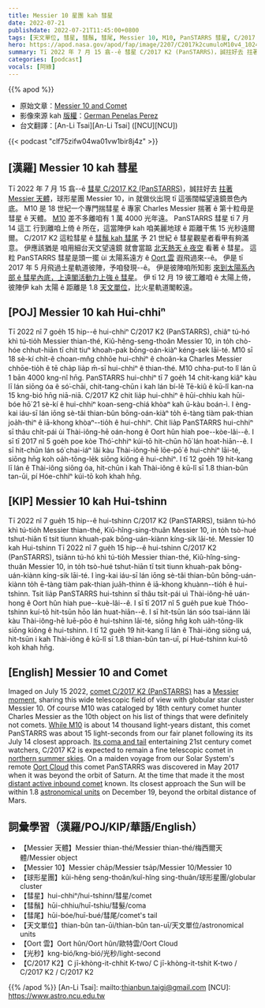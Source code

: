 ```yaml
---
title: Messier 10 星團 kah 彗星
date: 2022-07-21
publishdate: 2022-07-21T11:45:00+0800
tags: [天文單位, 彗星, 彗鬚, 彗尾, Messier 10, M10, PanSTARRS 彗星, C/2017 K2 彗星, Oort 雲, 土星, 火星, 光秒]
hero: https://apod.nasa.gov/apod/fap/image/2207/C2017k2cumuloM10v4_1024.jpg
summary: Tī 2022 年 7 月 15 翕--ê 彗星 C/2017 K2 (PanSTARRS)，誠拄好去 拄著 Messier 天體，球形星團 Messier 10，in 就做伙出現 tī 這張闊幅望遠鏡景色內底。
categories: [podcast]
vocals: [阿綠]
---
```


{{% apod %}}

- 原始文章：[Messier 10 and Comet](https://apod.nasa.gov/apod/ap220721.html)
- 影像來源 kah [版權][copyright]：[German Penelas Perez](mailto:grpe_perez@gmail.com)
- 台文翻譯：[An-Li Tsai][An-Li Tsai] ([NCU][NCU])

{{< podcast "clf75zifw04wa01vw1bir8j4z" >}}

## [漢羅] Messier 10 kah 彗星
Tī 2022 年 7 月 15 翕--ê [彗星 C/2017 K2 (PanSTARRS)][comet C/2017 K2 (PanSTARRS)]，誠拄好去 [拄著 Messier 天體][Messier moment]，球形星團 Messier 10，in 就做伙出現 tī 這張闊幅望遠鏡景色內底。
M10 是 18 世紀一个專門揣彗星 ê 專家 Charles Messier 揣著 ê 第十粒毋是彗星 ê 天體。
[M10][While M10] 差不多離咱有 1 萬 4000 光年遠。
PanSTARRS 彗星 tī 7 月 14 這工 行到離咱上倚 ê 所在，這當陣伊 kah 咱美麗地球 ê 距離干焦 15 光秒遠爾爾。
C/2017 K2 這粒彗星 ê [彗鬚 kah 彗尾][Its coma and tail t] 予 21 世紀 ê 彗星觀星者看甲有夠滿意。
伊應該猶是 咱用細台天文望遠鏡 就會當踮 [北天熱天 ê 夜空][northern summer skies] 看著 ê 彗星。
這粒 PanSTARRS 彗星是頭一擺 ùi 太陽系遠方 ê [Oort 雲][Oort Cloud] 遐飛過來--ê。
伊是 tī 2017 年 5 月飛過土星軌道彼陣，予咱發現--ê。
伊是彼陣咱所知影 [來到太陽系內部 ê 彗星內底，上遠閣活動力上強 ê 彗星][distant active inbound comet]。
伊 tī 12 月 19 彼工離咱 ê 太陽上倚，彼陣伊 kah 太陽 ê 距離是 1.8 [天文單位][astronomical units]，比火星軌道閣較遠。

## [POJ] Messier 10 kah Hui-chhiⁿ
Tī 2022 nî 7 goe̍h 15 hip--ê hui-chhiⁿ C/2017 K2 (PanSTARRS), chiâⁿ tú-hó khì tú-tio̍h Messier thian-thé, Kiû-hêng-seng-thoân Messier 10, in to̍h chò-hóe chhut-hiān tī chit tiuⁿ khoah-pak bōng-oán-kiàⁿ kéng-sek lāi-té.
M10 sī 18 sè-kí chi̍t-ê choan-mn̂g chhōe hui-chhiⁿ ê choân-ka Charles Messier chhōe-tio̍h ê tē cha̍p lia̍p m̄-sī hui-chhiⁿ ê thian-thé.
M10 chha-put-to lî lán ū 1 bān 4000 kng-nî hn̄g.
PanSTARRS hui-chhiⁿ tī 7 goe̍h 14 chit-kang kiâⁿ kàu lī lán siōng óa ê só͘-chāi, chit-tang-chūn i kah lán bí-lē Tē-kiû ê kū-lî kan-na 15 kng-bió hn̄g niā-niā.
C/2017 K2 chit lia̍p hui-chhiⁿ ê hūi-chhiu kah hūi-bóe hō͘ 21 sè-kí ê hui-chhiⁿ koan-seng-chiá khòaⁿ kah ū-kàu boán-ì.
I èng-kai iáu-sī lán iōng sè-tâi thian-bûn bōng-oán-kiàⁿ to̍h ē-tàng tiàm pak-thian joa̍h-thiⁿ ê iā-khong khòaⁿ--tio̍h ê hui-chhiⁿ.
Chit lia̍p PanSTARRS hui-chhiⁿ sī thâu chi̍t-pái ùi Thài-iông-hē oán-hong ê Oort hûn hiah poe--kòe-lâi--ê.
I sī tī 2017 nî 5 goe̍h poe kòe Thó͘-chhiⁿ kúi-tō hit-chūn hō͘ lán hoat-hiān--ê.
I sī hit-chūn lán só͘ chai-iáⁿ lâi kàu Thài-iông-hē lōe-pō͘ ê hui-chhiⁿ lāi-té, siōng hn̄g koh oa̍h-tōng-le̍k siōng kiông ê hui-chhiⁿ.
I tī 12 goe̍h 19 hit-kang lī lán ê Thài-iông siōng óa, hit-chūn i kah Thài-iông ê kū-lî sī 1.8 thian-bûn tan-ūi, pí Hóe-chhiⁿ kúi-tō koh khah hn̄g.


## [KIP] Messier 10 kah Hui-tshinn
Tī 2022 nî 7 gue̍h 15 hip--ê hui-tshinn C/2017 K2 (PanSTARRS), tsiânn tú-hó khì tú-tio̍h Messier thian-thé, Kiû-hîng-sing-thuân Messier 10, in to̍h tsò-hué tshut-hiān tī tsit tiunn khuah-pak bōng-uán-kiànn kíng-sik lāi-té.
Messier 10 kah Hui-tshinn
Tī 2022 nî 7 gue̍h 15 hip--ê hui-tshinn C/2017 K2 (PanSTARRS), tsiânn tú-hó khì tú-tio̍h Messier thian-thé, Kiû-hîng-sing-thuân Messier 10, in to̍h tsò-hué tshut-hiān tī tsit tiunn khuah-pak bōng-uán-kiànn kíng-sik lāi-té.
I ìng-kai iáu-sī lán iōng sè-tâi thian-bûn bōng-uán-kiànn to̍h ē-tàng tiàm pak-thian jua̍h-thinn ê iā-khong khuànn--tio̍h ê hui-tshinn.
Tsit lia̍p PanSTARRS hui-tshinn sī thâu tsi̍t-pái uì Thài-iông-hē uán-hong ê Oort hûn hiah pue--kuè-lâi--ê.
I sī tī 2017 nî 5 gue̍h pue kuè Thóo-tshinn kuí-tō hit-tsūn hōo lán huat-hiān--ê.
I sī hit-tsūn lán sóo tsai-iánn lâi kàu Thài-iông-hē luē-pōo ê hui-tshinn lāi-té, siōng hn̄g koh ua̍h-tōng-li̍k siōng kiông ê hui-tshinn.
I tī 12 gue̍h 19 hit-kang lī lán ê Thài-iông siōng uá, hit-tsūn i kah Thài-iông ê kū-lî sī 1.8 thian-bûn tan-uī, pí Hué-tshinn kuí-tō koh khah hn̄g.

## [English] Messier 10 and Comet

Imaged on July 15 2022, [comet C/2017 K2 (PanSTARRS)][comet C/2017 K2 (PanSTARRS)] has a [Messier moment][Messier moment], sharing this wide telescopic field of view with globular star cluster Messier 10.
Of course M10 was cataloged by 18th century comet hunter Charles Messier as the 10th object on his list of things that were definitely not comets.
[While M10][While M10] is about 14 thousand light-years distant, this comet PanSTARRS was about 15 light-seconds from our fair planet following its its July 14 closest approach.
[Its coma and tail][Its coma and tail e] entertaining 21st century comet watchers, C/2017 K2 is expected to remain a fine telescopic comet in [northern summer skies][northern summer skies].
On a maiden voyage from our Solar System's remote [Oort Cloud][Oort Cloud] this comet PanSTARRS was discovered in May 2017 when it was beyond the orbit of Saturn.
At the time that made it the most [distant active inbound comet][distant active inbound comet] known.
Its closest approach the Sun will be within 1.8 [astronomical units][astronomical units] on December 19, beyond the orbital distance of Mars.

## 詞彙學習（漢羅/POJ/KIP/華語/English）
- 【Messier 天體】Messier thian-thé/Messier thian-thé/梅西爾天體/Messier object
- 【Messier 10】Messier cha̍p/Messier tsa̍p/Messier 10/Messier 10
- 【球形星團】kûi-hêng seng-thoân/kuî-hîng sing-thuân/球形星團/globular cluster
- 【彗星】hui-chhiⁿ/hui-tshinn/彗星/comet
- 【彗鬚】hūi-chhiu/huī-tshiu/彗髮/coma
- 【彗尾】hūi-bóe/huī-bué/彗尾/comet's tail
- 【天文單位】thian-bûn tan-ūi/thian-bûn tan-uī/天文單位/astronomical units
- 【Oort 雲】Oort hûn/Oort hûn/歐特雲/Oort Cloud
- 【光秒】kng-bió/kng-bió/光秒/light-second
- 【C/2017 K2】C jī-khòng-it-chhit K-two/ C jī-khòng-it-tshit K-two / C/2017 K2 / C/2017 K2


{{% /apod %}}
[An-Li Tsai]: mailto:thianbun.taigi@gmail.com
[NCU]: https://www.astro.ncu.edu.tw

[copyright]: https://apod.nasa.gov/apod/fap/lib/about_apod.html#srapply

[comet C/2017 K2 (PanSTARRS)]:https://en.wikipedia.org/wiki/C/2017_K2_(PanSTARRS)
[Messier moment]:https://www.nasa.gov/content/explore-the-night-sky-hubble-s-messier-catalog-bio
[While M10]:https://apod.nasa.gov/apod/ap010630.html
[Its coma and tail e]:https://apod.nasa.gov/apod/ap220630.html
[Its coma and tail t]:https://apod.tw/daily/20220630/
[northern summer skies]:https://in-the-sky.org/data/object.php?id=CK17K020
[Oort Cloud]:https://solarsystem.nasa.gov/solar-system/oort-cloud/overview/
[distant active inbound comet]:https://hubblesite.org/contents/news-releases/2017/news-2017-40.html
[astronomical units]:https://solarsystem.nasa.gov/news/1230/cosmic-distances/
